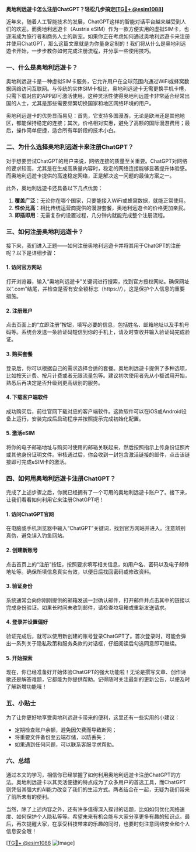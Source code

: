 **奥地利远遊卡怎么注册ChatGPT？轻松几步搞定[[TG💪+ @esim1088](https://t.me/s/esim1088)]**

近年来，随着人工智能技术的发展，ChatGPT这样的智能对话平台越来越受到人们的欢迎。而奥地利远遊卡（Austria eSIM）作为一款方便实用的虚拟SIM卡，也逐渐成为旅行者和商务人士的新宠。如果你正在考虑如何通过奥地利远遊卡来注册并使用ChatGPT，那么这篇文章就是为你量身定制的！我们将从什么是奥地利远遊卡开始，一步步教你如何完成注册流程，并分享一些使用技巧。

### 一、什么是奥地利远遊卡？

奥地利远遊卡是一种虚拟SIM卡服务，它允许用户在全球范围内通过WiFi或蜂窝数据网络访问互联网。与传统的实体SIM卡相比，奥地利远遊卡无需更换手机卡槽，只需下载对应的APP即可激活使用。这种灵活性使得奥地利远遊卡非常适合经常出国的人士，尤其是那些需要频繁切换国家和地区网络环境的用户。

奥地利远遊卡的优势显而易见：首先，它支持多国漫游，无论是欧洲还是其他地区，都能保持稳定的连接；其次，价格相对实惠，避免了高额的国际漫游费用；最后，操作简单便捷，适合所有年龄段的技术小白。

### 二、为什么选择奥地利远遊卡来注册ChatGPT？

对于想要尝试ChatGPT的用户来说，网络连接的质量至关重要。ChatGPT对网络的要求较高，尤其是在生成高质量内容时，稳定的网络连接能够显著提升体验感。而奥地利远遊卡提供的高速稳定网络，正是解决这一问题的最佳方案之一。

此外，奥地利远遊卡还具备以下几点优势：
1. **覆盖广泛**：无论你在哪个国家，只要能接入WiFi或蜂窝数据，就能正常使用。
2. **性价比高**：相比传统运营商提供的漫游套餐，奥地利远遊卡的价格更加亲民。
3. **即插即用**：无需复杂的设置过程，几分钟内就能完成整个注册流程。

### 三、如何注册奥地利远遊卡？

接下来，我们进入正题——如何注册奥地利远遊卡并将其用于ChatGPT的注册呢？以下是详细步骤：

#### 1. 访问官方网站
打开浏览器，输入“奥地利远遊卡”关键词进行搜索，找到官方授权网站。确保网址以“.com”结尾，并检查是否有安全锁标志（https://），这是保护个人信息的重要措施。

#### 2. 注册账户
点击页面上的“立即注册”按钮，填写必要的信息，包括姓名、邮箱地址以及手机号码等。系统会发送一条验证码短信到你的手机上，请及时查收并输入验证码完成验证。

#### 3. 购买套餐
登录后，你可以根据自己的需求选择合适的套餐。奥地利远遊卡提供了多种选项，比如按天计费、按月计费或者无限流量包等。建议初次使用者先从小额试用开始，熟悉后再决定是否升级到更高级别的服务。

#### 4. 下载客户端软件
成功购买后，前往官网下载对应的客户端软件。这款软件可以在iOS或Android设备上运行，安装完成后启动程序并按照提示完成初始化配置。

#### 5. 激活eSIM
将你的电子邮箱地址与购买时使用的邮箱关联起来，然后按照指示上传身份证照片或其他身份证明文件。审核通过后，你会收到一封包含激活链接的邮件，点击该链接即可完成eSIM卡的激活。

### 四、如何用奥地利远遊卡注册ChatGPT？

完成了上述步骤之后，你就已经拥有了一个可用的奥地利远遊卡账户了。接下来，让我们看看如何利用它来注册ChatGPT吧！

#### 1. 访问ChatGPT官网
在电脑或手机浏览器中输入“ChatGPT”关键词，找到官方网站并进入。注意辨别真伪，避免误入钓鱼网站。

#### 2. 创建新账号
点击首页上的“注册”按钮，按照要求填写相关信息，如用户名、密码以及电子邮件地址等。确保所填信息真实有效，以便日后找回密码或修改资料。

#### 3. 验证身份
系统通常会向你刚刚提供的邮箱发送一封确认邮件，打开邮件并点击其中的链接以完成身份验证。如果长时间未收到邮件，请检查垃圾箱或重新发送请求。

#### 4. 登录并设置偏好
验证完成后，就可以使用新创建的账号登录ChatGPT了。首次登录时，可能会弹出一系列关于隐私政策和服务条款的对话框，仔细阅读后勾选同意即可继续。

#### 5. 开始探索
现在，你已经准备好开始体验ChatGPT的强大功能啦！无论是撰写文章、创作诗歌还是解答难题，它都能为你提供帮助。记得随时关注最新的更新公告，以便及时了解新增功能哦！

### 五、小贴士

为了让你更好地享受奥地利远遊卡带来的便利，这里还有一些实用的小建议：
- 定期检查账户余额，避免因欠费而导致断网；
- 将重要文件备份至云端存储，以防丢失；
- 如果遇到任何问题，可以联系客服寻求帮助。

### 六、总结

通过本文的学习，相信你已经掌握了如何利用奥地利远遊卡注册ChatGPT的方法。奥地利远遊卡以其灵活便捷的特点成为了众多用户的首选工具，而ChatGPT则凭借其强大的AI能力改变了我们的生活方式。两者结合在一起，无疑为我们带来了前所未有的便利。

当然，除了上述内容之外，还有许多值得深入探讨的话题，比如如何优化网络速度、如何保护个人隐私等等。希望未来有机会能与大家分享更多有趣的知识点。最后，再次提醒大家，在享受科技带来的乐趣的同时，也要时刻注意网络安全和个人信息安全哦！

[[TG💪+ @esim1088](https://t.me/s/esim1088) ![Image](https://i.postimg.cc/4NQfJmqS/Snipaste-2025-05-13-00-14-12.png)]